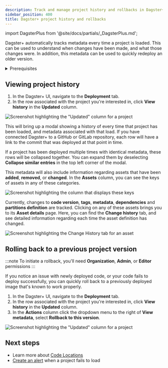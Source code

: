 ```yaml
---
description: Track and manage project history and rollbacks in Dagster+.
sidebar_position: 400
title: Dagster+ project history and rollbacks
---
```


import DagsterPlus from '@site/docs/partials/\_DagsterPlus.md';

<DagsterPlus />

Dagster+ automatically tracks metadata every time a project is loaded. This can be used to understand when changes have been made, and what those changes were. In addition, this metadata can be used to quickly redeploy an older version.

<details>
  <summary>Prerequisites</summary>

Before continuing, you should be familiar with:

- [Code Locations](/deployment/code-locations)

</details>

## Viewing project history

1. In the Dagster+ UI, navigate to the **Deployment** tab.
2. In the row associated with the project you're interested in, click **View history** in the **Updated** column.

![Screenshot highlighting the "Updated" column for a project](/images/dagster-plus/deployment/code-locations/view-code-location-history.png)

This will bring up a modal showing a history of every time that project has been loaded, and metadata associated with that load. If you have connected Dagster+ to a GitHub or GitLab repository, each row will have a link to the commit that was deployed at that point in time.

If a project has been deployed multiple times with identical metadata, these rows will be collapsed together. You can expand them by deselecting **Collapse similar entries** in the top left corner of the modal.

This metadata will also include information regarding assets that have been **added**, **removed**, or **changed**. In the **Assets** column, you can see the keys of assets in any of these categories.

![Screenshot highlighting the column that displays these keys](/images/dagster-plus/deployment/code-locations/code-location-history-metadata.png)

Currently, changes to **code version**, **tags**, **metadata**, **dependencies** and **partitions definition** are tracked. Clicking on any of these assets brings you to its **Asset details** page. Here, you can find the **Change history** tab, and see detailed information regarding each time the asset definition has changed.

![Screenshot highlighting the Change History tab for an asset](/images/dagster-plus/deployment/code-locations/asset-change-history.png)

## Rolling back to a previous project version

:::note
To initiate a rollback, you'll need **Organization**, **Admin**, or **Editor** permissions
:::

If you notice an issue with newly deployed code, or your code fails to deploy successfully, you can quickly roll back to a previously deployed image that's known to work properly.

1. In the Dagster+ UI, navigate to the **Deployment** tab.
2. In the row associated with the project you're interested in, click **View history** in the **Updated** column.
3. In the **Actions** column click the dropdown menu to the right of **View metadata**, select **Rollback to this version**.

![Screenshot highlighting the "Updated" column for a project](/images/dagster-plus/deployment/code-locations/rollback-code-location.png)

## Next steps

- Learn more about [Code Locations](/deployment/code-locations)
- [Create an alert](/guides/monitor/alerts/creating-alerts) when a project fails to load
